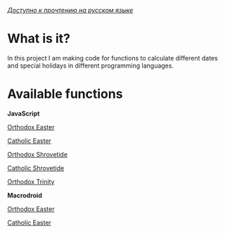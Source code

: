 *[Доступно к прочтению на русском языке](https://github.com/AlexeiCrystal/calendar-calculator/blob/main/README-ru.md)*
# What is it?

In this project I am making code for functions to calculate different dates and special holidays in different programming languages.

# Available functions

**JavaScript**

[Orthodox Easter](https://github.com/AlexeiCrystal/calendar-calculator/blob/main/JavaScript-Calculator/Orthodox-Easter.js)

[Catholic Easter](https://github.com/AlexeiCrystal/calendar-calculator/blob/main/JavaScript-Calculator/Catholic-Easter.js)

[Orthodox Shrovetide](https://github.com/AlexeiCrystal/calendar-calculator/blob/main/JavaScript-Calculator/Orthodox-Shrovetide.js)

[Catholic Shrovetide](https://github.com/AlexeiCrystal/calendar-calculator/blob/main/JavaScript-Calculator/Catholic-Shrovetide.js)

[Orthodox Trinity](https://github.com/AlexeiCrystal/calendar-calculator/blob/main/JavaScript-Calculator/Orthodox-Trinity.js)

**Macrodroid**

[Orthodox Easter](https://github.com/AlexeiCrystal/calendar-calculator/blob/main/Macrodroid-Calculator/Orthodox-Easter.ablock)

[Catholic Easter](https://github.com/AlexeiCrystal/calendar-calculator/blob/main/Macrodroid-Calculator/Catholic-Easter.ablock)

